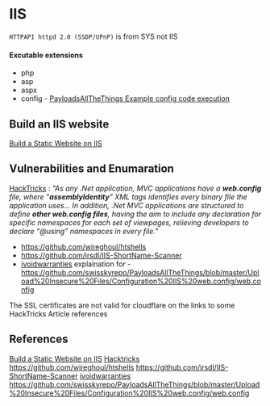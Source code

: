 # IIS 

`HTTPAPI httpd 2.0 (SSDP/UPnP)` is from SYS not IIS

#### Excutable extensions
- php
- asp
- aspx
- config - [PayloadsAllTheThings Example config code execution](https://github.com/swisskyrepo/PayloadsAllTheThings/blob/master/Upload%20Insecure%20Files/Configuration%20IIS%20web.config/web.config)

## Build an IIS website

[Build a Static Website on IIS](https://learn.microsoft.com/en-us/iis/manage/creating-websites/scenario-build-a-static-website-on-iis)


## Vulnerabilities and Enumaration

[HackTricks](https://book.hacktricks.xyz/network-services-pentesting/pentesting-web/iis-internet-information-services) : *"As any .Net application, MVC applications have a **web.config** file, where "**assemblyIdentity**" XML tags identifies every binary file the application uses... In addition, .Net MVC applications are structured to define **other web.config files**, having the aim to include any declaration for specific namespaces for each set of viewpages, relieving developers to declare “@using” namespaces in every file.*"
- https://github.com/wireghoul/htshells
- https://github.com/irsdl/IIS-ShortName-Scanner 
- [ivoidwarranties](https://www.ivoidwarranties.tech/posts/pentesting-tuts/iis/web-config/) explaination for - https://github.com/swisskyrepo/PayloadsAllTheThings/blob/master/Upload%20Insecure%20Files/Configuration%20IIS%20web.config/web.config

The SSL certificates are not valid for cloudflare on the links to some HackTricks Article references

## References

[Build a Static Website on IIS](https://learn.microsoft.com/en-us/iis/manage/creating-websites/scenario-build-a-static-website-on-iis)
[Hacktricks](https://book.hacktricks.xyz/network-services-pentesting/pentesting-web/iis-internet-information-services)
https://github.com/wireghoul/htshells
https://github.com/irsdl/IIS-ShortName-Scanner 
[ivoidwarranties](https://www.ivoidwarranties.tech/posts/pentesting-tuts/iis/web-config/) 
https://github.com/swisskyrepo/PayloadsAllTheThings/blob/master/Upload%20Insecure%20Files/Configuration%20IIS%20web.config/web.config